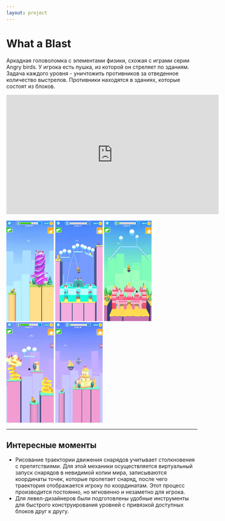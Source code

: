 ```yaml
---
layout: project
---
```


# What a Blast

Аркадная головоломка с элементами физики, схожая с играми серии Angry birds. У игрока есть пушка, из которой он стреляет по зданиям. Задача каждого уровня - уничтожить противников за отведенное количество выстрелов. Противники находятся в зданиях, которые состоят из блоков.

<iframe width="560" height="315" src="https://www.youtube.com/embed/Vd85Ph4ym3k" title="What a Blast Gameplay" frameborder="0" allow="accelerometer; autoplay; clipboard-write; encrypted-media; gyroscope; picture-in-picture; web-share" allowfullscreen></iframe>

<a href="https://raw.githubusercontent.com/pazenkin/pazenkin.github.io/main/img/what_a_blast/image0.jpg"><img src="./img/what_a_blast/image0.jpg" width="125" height="265" /></a>
<a href="https://raw.githubusercontent.com/pazenkin/pazenkin.github.io/main/img/what_a_blast/image1.jpg"><img src="./img/what_a_blast/image1.jpg" width="125" height="265" /></a>
<a href="https://raw.githubusercontent.com/pazenkin/pazenkin.github.io/main/img/what_a_blast/image2.jpg"><img src="./img/what_a_blast/image2.jpg" width="125" height="265" /></a>
<a href="https://raw.githubusercontent.com/pazenkin/pazenkin.github.io/main/img/what_a_blast/image3.jpg"><img src="./img/what_a_blast/image3.jpg" width="125" height="265" /></a>
<a href="https://raw.githubusercontent.com/pazenkin/pazenkin.github.io/main/img/what_a_blast/image4.jpg"><img src="./img/what_a_blast/image4.jpg" width="125" height="265" /></a>

---

## Интересные моменты

- Рисование траектории движения снарядов учитывает столкновения с препятствиями. Для этой механики осуществляется виртуальный запуск снарядов в невидимой копии мира, записываются координаты точек, которые пролетает снаряд, после чего траектория отображается игроку по координатам. Этот процесс производится постоянно, но мгновенно и незаметно для игрока.
- Для левел-дизайнеров были подготовлены удобные инструменты для быстрого конструирования уровней с привязкой доступных блоков друг к другу.
